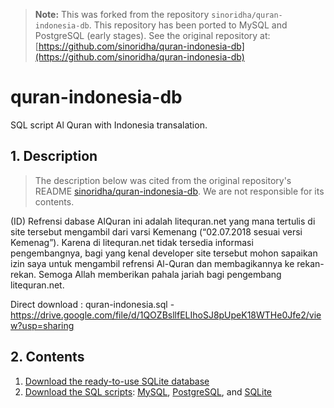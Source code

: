 > **Note:** This was forked from the repository ``sinoridha/quran-indonesia-db``. This repository has been ported to MySQL and PostgreSQL (early stages). See the original repository at: [https://github.com/sinoridha/quran-indonesia-db](https://github.com/sinoridha/quran-indonesia-db)

# quran-indonesia-db
SQL script Al Quran with Indonesia transalation.

## 1. Description

> The description below was cited from the original repository's README [sinoridha/quran-indonesia-db](https://github.com/sinoridha/quran-indonesia-db). We are not responsible for its contents.

(ID)
Refrensi dabase AlQuran ini adalah litequran.net yang mana tertulis di site tersebut mengambil dari varsi Kemenang (“02.07.2018 sesuai versi Kemenag”). Karena di litequran.net tidak tersedia informasi pengembangnya, bagi yang kenal developer site tersebut mohon sapaikan izin saya untuk mengambil refrensi Al-Quran dan membagikannya ke rekan-rekan. Semoga Allah memberikan pahala jariah bagi pengembang litequran.net.

Direct download : quran-indonesia.sql - https://drive.google.com/file/d/1QOZBsllfELIhoSJ8pUpeK18WTHe0Jfe2/view?usp=sharing

## 2. Contents

1. [Download the ready-to-use SQLite database](./db/sqlite/quran-indonesia-sqlite.db)
2. [Download the SQL scripts](./sql/README.en-US.md):
[MySQL](./sql/mysql/quran-indonesia-my.sql), 
[PostgreSQL](./sql/postgresql/quran-indonesia-postgres.sql), 
and [SQLite](./sql/sqlite/quran-indonesia-sqlite.sql)
